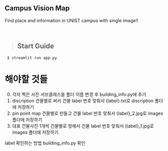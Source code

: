 ## Campus Vision Map
Find place and information in UNIST campus with single image!!

<br/>

> ## Start Guide
     $ streamlit run app.py


# 해야할 것들
0. 각자 찍은 사진 서브클래스들 폴더 이름 변경 후 building_info.py에 추가
1. discription 건물별로 써서 건물 label 번호 맞춰서 {label}.txt로 discription 폴더에 저장하기
2. pin point map 건물별로 만들고 건물 label 번호 맞춰서 {label}_2.jpg로 images 폴더에 저장하기
3. 대표 건물사진 1개씩 건물별로 정해서 건물 label 번호 맞춰서 {label}_1.jpg로 images 폴더에 저장하기

label 확인하는 방법 building_info.py 확인
